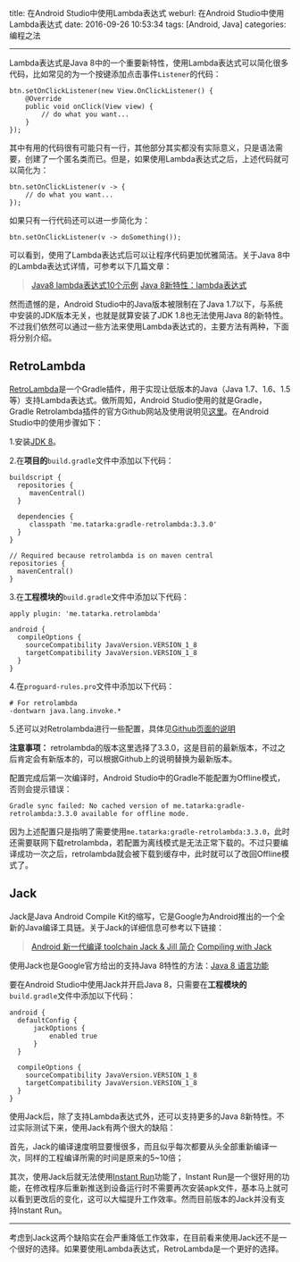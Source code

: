 title: 在Android Studio中使用Lambda表达式
weburl: 在Android Studio中使用Lambda表达式
date: 2016-09-26 10:53:34
tags: [Android, Java]
categories: 编程之法

---

Lambda表达式是Java 8中的一个重要新特性，使用Lambda表达式可以简化很多代码，比如常见的为一个按键添加点击事件`Listener`的代码：

```
btn.setOnClickListener(new View.OnClickListener() {
    @Override
    public void onClick(View view) {
        // do what you want...
    }
});
```

其中有用的代码很有可能只有一行，其他部分其实都没有实际意义，只是语法需要，创建了一个匿名类而已。但是，如果使用Lambda表达式之后，上述代码就可以简化为：

```
btn.setOnClickListener(v -> {
    // do what you want...
});
```

<!--more-->

如果只有一行代码还可以进一步简化为：

```
btn.setOnClickListener(v -> doSomething());
```

可以看到，使用了Lambda表达式后可以让程序代码更加优雅简洁。关于Java 8中的Lambda表达式详情，可参考以下几篇文章：

> [Java8 lambda表达式10个示例](http://www.importnew.com/16436.html)
> [Java 8新特性：lambda表达式](http://www.liaoxuefeng.com/article/001411306573093ce6ebcdd67624db98acedb2a905c8ea4000)

然而遗憾的是，Android Studio中的Java版本被限制在了Java 1.7以下，与系统中安装的JDK版本无关，也就是就算安装了JDK 1.8也无法使用Java 8的新特性。不过我们依然可以通过一些方法来使用Lambda表达式的，主要方法有两种，下面将分别介绍。

## **RetroLambda** ##
[RetroLambda](https://github.com/orfjackal/retrolambda)是一个Gradle插件，用于实现让低版本的Java（Java 1.7、1.6、1.5等）支持Lambda表达式。做所周知，Android Studio使用的就是Gradle，Gradle Retrolambda插件的官方Github网站及使用说明见[这里](https://github.com/evant/gradle-retrolambda)。在Android Studio中的使用步骤如下：

1.安装[JDK 8](http://www.oracle.com/technetwork/java/javase/downloads/jdk8-downloads-2133151.html)。

2.在**项目的**`build.gradle`文件中添加以下代码：
```
buildscript {
  repositories {
     mavenCentral()
  }

  dependencies {
     classpath 'me.tatarka:gradle-retrolambda:3.3.0'
  }
}

// Required because retrolambda is on maven central
repositories {
  mavenCentral()
}
```

3.在**工程模块的**`build.gradle`文件中添加以下代码：
```
apply plugin: 'me.tatarka.retrolambda'

android {
  compileOptions {
    sourceCompatibility JavaVersion.VERSION_1_8
    targetCompatibility JavaVersion.VERSION_1_8
  }
}
```

4.在`proguard-rules.pro`文件中添加以下代码：
```
# For retrolambda  
-dontwarn java.lang.invoke.*  
```

5.还可以对Retrolambda进行一些配置，具体见[Github页面的说明](https://github.com/evant/gradle-retrolambda#configuration)

**注意事项：**
retrolambda的版本这里选择了3.3.0，这是目前的最新版本，不过之后肯定会有新版本的，可以根据Github上的说明替换为最新版本。

配置完成后第一次编译时，Android Studio中的Gradle不能配置为Offline模式，否则会提示错误：
```
Gradle sync failed: No cached version of me.tatarka:gradle-retrolambda:3.3.0 available for offline mode.
```

因为上述配置只是指明了需要使用`me.tatarka:gradle-retrolambda:3.3.0`，此时还需要联网下载retrolambda，若配置为离线模式是无法正常下载的。不过只要编译成功一次之后，retrolambda就会被下载到缓存中，此时就可以了改回Offline模式了。

## **Jack** ##
Jack是Java Android Compile Kit的缩写，它是Google为Android推出的一个全新的Java编译工具链。关于Jack的详细信息可参考以下链接：

> [Android 新一代编译 toolchain Jack & Jill 简介](http://taobaofed.org/blog/2016/05/05/new-compiler-for-android/)
> [Compiling with Jack](https://source.android.com/source/jack.html)

使用Jack也是Google官方给出的支持Java 8特性的方法：[Java 8 语言功能](https://developer.android.com/guide/platform/j8-jack.html#supported-features)

要在Android Studio中使用Jack并开启Java 8，只需要在**工程模块的**`build.gradle`文件中添加以下代码：

```
android {
  defaultConfig {
      jackOptions {
          enabled true
      }
  }

  compileOptions {
    sourceCompatibility JavaVersion.VERSION_1_8
    targetCompatibility JavaVersion.VERSION_1_8
  }
}
```

使用Jack后，除了支持Lambda表达式外，还可以支持更多的Java 8新特性。不过实际测试下来，使用Jack有两个很大的缺陷：

首先，Jack的编译速度明显要慢很多，而且似乎每次都要从头全部重新编译一次，同样的工程编译所需的时间是原来的5~10倍；

其次，使用Jack后就无法使用[Instant Run](https://developer.android.com/studio/run/index.html#instant-run)功能了，Instant Run是一个很好用的功能，在修改程序后重新推送到设备运行时不需要再次安装apk文件，基本马上就可以看到更改后的变化，这可以大幅提升工作效率。然而目前版本的Jack并没有支持Instant Run。

----------

考虑到Jack这两个缺陷实在会严重降低工作效率，在目前看来使用Jack还不是一个很好的选择。如果要使用Lambda表达式，RetroLambda是一个更好的选择。

